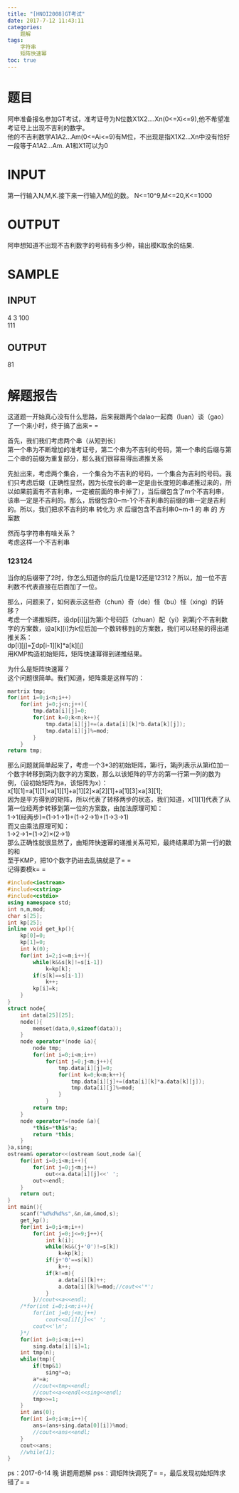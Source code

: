 ```yaml
---
title: "[HNOI2008]GT考试"
date: 2017-7-12 11:43:11
categories:
	题解
tags:
	字符串
	矩阵快速幂
toc: true
---
```


# 题目
阿申准备报名参加GT考试，准考证号为N位数X1X2....Xn(0<=Xi<=9),他不希望准考证号上出现不吉利的数字。  
他的不吉利数学A1A2...Am(0<=Ai<=9)有M位，不出现是指X1X2...Xn中没有恰好一段等于A1A2...Am. A1和X1可以为0
<!--more-->
# INPUT
第一行输入N,M,K.接下来一行输入M位的数。 N<=10^9,M<=20,K<=1000
# OUTPUT
阿申想知道不出现不吉利数字的号码有多少种，输出模K取余的结果.
# SAMPLE
## INPUT
4 3 100   
111
## OUTPUT
81

# 解题报告
这道题一开始真心没有什么思路，后来我跟两个dalao一起商（luan）谈（gao）了一个来小时，终于搞了出来= =
  
  
  首先，我们我们考虑两个串（从短到长）  
  第一个串为不断增加的准考证号，第二个串为不吉利的号码，第一个串的后缀与第二个串的前缀为重复部分，那么我们很容易得出递推关系  
    
先扯出来，考虑两个集合，一个集合为不吉利的号码，一个集合为吉利的号码。我们只考虑后缀（正确性显然，因为长度长的串一定是由长度短的串递推过来的，所以如果前面有不吉利串，一定被前面的串卡掉了），当后缀包含了m个不吉利串，该串一定是不吉利的。那么，后缀包含0~m-1个不吉利串的前缀的串一定是吉利的。所以，我们把求不吉利的串 转化为 求 后缀包含不吉利串0~m-1 的 串 的 方案数  
  
  然而与字符串有啥关系？  
  考虑这样一个不吉利串  
  ### 123124
  当你的后缀带了2时，你怎么知道你的后几位是12还是12312？所以，加一位不吉利数不代表直接在后面加了一位。  
    
那么，问题来了，如何表示这些奇（chun）奇（de）怪（bu）怪（xing）的转移？  
考虑一个递推矩阵，设dp[i][j]为第i个号码匹（zhuan）配（yi）到第j个不吉利数字的方案数，设a[k][i]为k位后加一个数转移到j的方案数，我们可以轻易的得出递推关系：  
dp[i][j]=∑dp[i-1][k]*a[k][j]  
用KMP构造初始矩阵，矩阵快速幂得到递推结果。  
  
为什么是矩阵快速幂？  
这个问题很简单。我们知道，矩阵乘是这样写的：
```c++
martrix tmp;
for(int i=0;i<n;i++)
	for(int j=0;j<n;j++){
		tmp.data[i][j]=0;
		for(int k=0;k<n;k++){
			tmp.data[i][j]+=(a.data[i][k]*b.data[k][j]);
			tmp.data[i][j]%=mod;
		}
	}
return tmp;
```
那么问题就简单起来了，考虑一个3*3的初始矩阵，第i行，第j列表示从第i位加一个数字转移到第j为数字的方案数，那么以该矩阵的平方的第一行第一列的数为例，（设初始矩阵为a，该矩阵为x）：  
x[1][1]=a[1][1]×a[1][1]+a[1][2]×a[2][1]+a[1][3]×a[3][1];  
因为是平方得到的矩阵，所以代表了转移两步的状态，我们知道，x[1][1]代表了从第一位经两步转移到第一位的方案数，由加法原理可知：  
1->1(经两步)=(1->1->1)+(1->2->1)+(1->3->1)  
而又由乘法原理可知：  
1->2->1=(1->2)×(2->1)  
那么正确性就很显然了，由矩阵快速幂的递推关系可知，最终结果即为第一行的数的和  
至于KMP，把10个数字扔进去乱搞就是了= =  
记得要模k= =
```c++
#include<iostream>
#include<cstring>
#include<cstdio>
using namespace std;
int n,m,mod;
char s[25];
int kp[25];
inline void get_kp(){
    kp[0]=0;
    kp[1]=0;
    int k(0);
    for(int i=2;i<=m;i++){
        while(k&&s[k]!=s[i-1])
            k=kp[k];
        if(s[k]==s[i-1])
            k++;
        kp[i]=k;
    }
}
struct node{
    int data[25][25];
    node(){
        memset(data,0,sizeof(data));
    }
    node operator*(node &a){
        node tmp;
        for(int i=0;i<m;i++)
            for(int j=0;j<m;j++){
                tmp.data[i][j]=0;
                for(int k=0;k<m;k++){
                    tmp.data[i][j]+=(data[i][k]*a.data[k][j]);
                    tmp.data[i][j]%=mod;
                }
            }
        return tmp;
    }
    node operator*=(node &a){
        *this=*this*a;
        return *this;
    }
}a,sing;
ostream& operator<<(ostream &out,node &a){
    for(int i=0;i<m;i++){
        for(int j=0;j<m;j++)
            out<<a.data[i][j]<<' ';
        out<<endl;
    }
    return out;
}
int main(){
    scanf("%d%d%d%s",&n,&m,&mod,s);
    get_kp();
    for(int i=0;i<m;i++)
        for(int j=0;j<=9;j++){
            int k(i);
            while(k&&(j+'0')!=s[k])
                k=kp[k];
            if(j+'0'==s[k])
                k++;
            if(k!=m){
                a.data[i][k]++;
                a.data[i][k]%=mod;//cout<<'*';
            }
        }//cout<<a<<endl;
    /*for(int i=0;i<m;i++){
        for(int j=0;j<m;j++)
            cout<<a[i][j]<<' ';
        cout<<'\n';
    }*/
    for(int i=0;i<m;i++)
        sing.data[i][i]=1;
    int tmp(n);
    while(tmp){
        if(tmp&1)
            sing*=a;
        a*=a;
        //cout<<tmp<<endl;
        //cout<<a<<endl<<sing<<endl;
        tmp>>=1;
    }
    int ans(0);
    for(int i=0;i<m;i++){
        ans=(ans+sing.data[0][i])%mod;
        //cout<<ans<<endl;
    }
    cout<<ans;
    //while(1);
}
```
  
  ps：2017-6-14 晚 讲题用题解
  pss：调矩阵快调死了= =，最后发现初始矩阵求错了= =
